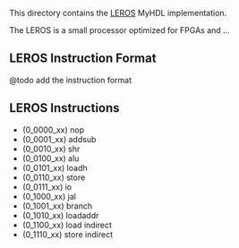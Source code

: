 This directory contains the [LEROS](https://github.com/schoeberl/leros) MyHDL implementation.

The LEROS is a small processor optimized for FPGAs and ...

LEROS Instruction Format
------------------------
@todo add the instruction format

LEROS Instructions
-------------------
*    (0_0000_xx) nop 
*    (0_0001_xx) addsub
*    (0_0010_xx) shr
*    (0_0100_xx) alu
*    (0_0101_xx) loadh
*    (0_0110_xx) store
*    (0_0111_xx) io
*    (0_1000_xx) jal
*    (0_1001_xx) branch
*    (0_1010_xx) loadaddr
*    (0_1100_xx) load indirect
*    (0_1110_xx) store indirect
